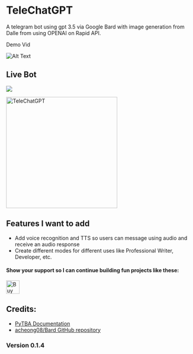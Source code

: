 # TeleChatGPT

A telegram bot using gpt 3.5 via Google Bard with image generation from Dalle from using OPENAI on Rapid API.

Demo Vid

![Alt Text](/static/demo.gif)

## Live Bot

<a href="https://t.me/TgramChatGPT_bot"><img src="https://img.shields.io/badge/Telegram-Chat%20with%20TeleChatGPT-blue?style=flat-square&logo=telegram"></a>

<img src="https://i.ibb.co/zX3ShVy/IMG-20230515-191340-544.jpg" alt="TeleChatGPT" width="300" height="300">

## Features I want to add

- Add voice recognition and TTS so users can message using audio and receive an audio response
- Create different modes for different uses like Professional Writer, Developer, etc.


#### Show your support so I can continue building fun projects like these:

<a href='https://ko-fi.com/W7W1KJXSN' target='_blank'><img height='36' style='border:0px;height:36px;' src='https://storage.ko-fi.com/cdn/kofi2.png?v=3' border='0' alt='Buy Me a Coffee at ko-fi.com' /></a>

## Credits:

- [PyTBA Documentation](https://pytba.readthedocs.io/en/latest/index.html)
- [acheong08/Bard GitHub repository](https://github.com/acheong08/Bard)

### Version 0.1.4
